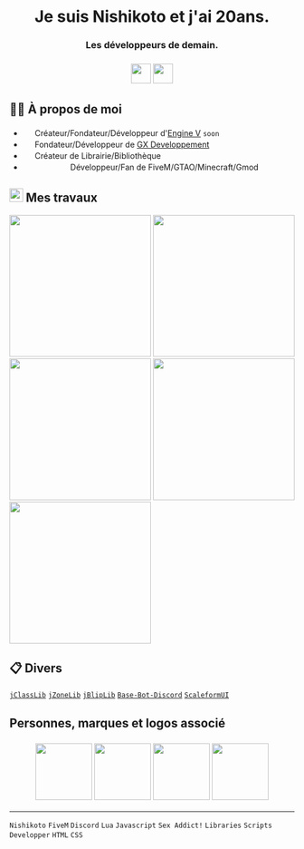 <h1 align="center">Je suis Nishikoto et j'ai 20ans.</h1>
<h3 align="center">Les développeurs de demain.</h3>
<h3 align="center"><img src="https://icon-library.com/images/france-icon/france-icon-15.jpg"/ width="35"> <img src="https://icon-library.com/images/ru-russia-flag-icon.png"/ width="35"></h3> 

## 👦🏼 À propos de moi
- <img src="https://media.discordapp.net/attachments/1129679497013231716/1134569078556729474/logo-def-sf-blue.png" width="17"> Créateur/Fondateur/Développeur d'[Engine V](#) `soon`
- <img src="https://media.discordapp.net/attachments/1121903702710685748/1122284020743553264/logo-v3-sf-blue.png" width="17"> Fondateur/Développeur de [GX Developpement](https://discord.gg/a2FDvAra4Z)
- <img src="https://i.imgur.com/oWPNb3s.png" width="17"> Créateur de Librairie/Bibliothèque
- <img src="https://img.icons8.com/?size=512&id=gdOksUo2UvLH&format=png" width="17"> <img src="https://img.icons8.com/?size=512&id=c7wDY2TRDZHz&format=png" width="17"> <img src="https://img.icons8.com/?size=512&id=T8jnLQYyUl4U&format=png" width="17"> <img src="https://upload.wikimedia.org/wikipedia/commons/thumb/9/97/Garry%27s_Mod_logo.svg/2048px-Garry%27s_Mod_logo.svg.png" width="17"> Développeur/Fan de FiveM/GTAO/Minecraft/Gmod

## <img src="https://cdn-icons-png.flaticon.com/512/4725/4725095.png" width="24"> Mes travaux
<a href="https://github.com/Nishikoto/histeria"><img src="https://i.imgur.com/hfF6eXe.png" width="250"></a> <a href="https://github.com/Nishikoto/lib-r6"><img src="https://i.imgur.com/mkQCEyS.png" width="250"></a> <a href="https://github.com/Nishikoto/emoji-lib"><img src="https://i.imgur.com/DTrZnoZ.png" width="250"></a> <a href="https://github.com/Nishikoto/nSupermarket"><img src="https://i.imgur.com/cbh3iAS.png" width="250"></a> <a href="https://github.com/Nishikoto/nBurgerShot"><img src="https://i.imgur.com/0MhLVlo.png" width="250"></a> 

## 📋 Divers
<a href="https://github.com/JustGodWork/jClassLib" class="button">```jClassLib```</a> <a href="https://github.com/JustGodWork/jZoneLib" class="button">```jZoneLib```</a> <a href="https://github.com/JustGodWork/jBlipLib" class="button">```jBlipLib```</a> <a href="https://github.com/EvanAddDev/Base-Bot-Discord" class="button">```Base-Bot-Discord```</a> <a href="https://github.com/manups4e/ScaleformUI" class="button">```ScaleformUI```</a>

## Personnes, marques et logos associé
<h3 align="center"><a href="#"><img src="https://media.discordapp.net/attachments/1129679497013231716/1134569078556729474/logo-def-sf-blue.png"/ width="100"></a> <a href="https://discord.gg/a2FDvAra4Z"><img src="https://media.discordapp.net/attachments/1121903702710685748/1122284020743553264/logo-v3-sf-blue.png"/ width="100"></a> <a href="https://github.com/JustGodWork"><img src="https://avatars.githubusercontent.com/u/85418813?v=4"/ width="100"></a> <a href="https://github.com/EvanAddDev"><img src="https://avatars.githubusercontent.com/u/127199166?v=4"/ width="100"></a></h3>

---
`Nishikoto` `FiveM` `Discord` `Lua` `Javascript` `Sex Addict!` `Libraries` `Scripts` `Developper` `HTML` `CSS`
